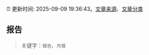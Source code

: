 :alarm_clock: 更新时间: 2025-09-09 19:36:43。[文章来源](/README.md)、[文章分类](/TAGS.md)

## 报告


> 关键字：`报告`、`月报`




